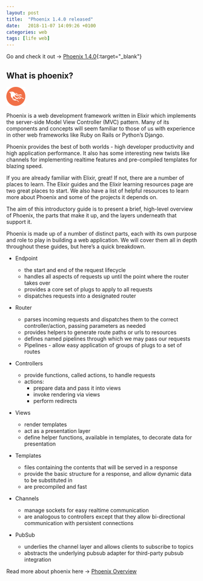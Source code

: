 ```yaml
---
layout: post
title:  "Phoenix 1.4.0 released"
date:   2018-11-07 14:09:26 +0100
categories: web
tags: [life web]
---
```

Go and check it out -> [Phoenix 1.4.0](https://github.com/phoenixframework/phoenix/releases/tag/v1.4.0){:target="_blank"}

## What is phoenix?
<img src="/assets/tech/phoenix.png" width="50px">

Phoenix is a web development framework written in Elixir which implements the server-side Model View Controller (MVC) pattern. Many of its components and concepts will seem familiar to those of us with experience in other web frameworks like Ruby on Rails or Python’s Django.

Phoenix provides the best of both worlds - high developer productivity and high application performance. It also has some interesting new twists like channels for implementing realtime features and pre-compiled templates for blazing speed.

If you are already familiar with Elixir, great! If not, there are a number of places to learn. The Elixir guides and the Elixir learning resources page are two great places to start. We also have a list of helpful resources to learn more about Phoenix and some of the projects it depends on.

The aim of this introductory guide is to present a brief, high-level overview of Phoenix, the parts that make it up, and the layers underneath that support it.

Phoenix is made up of a number of distinct parts, each with its own purpose and role to play in building a web application. We will cover them all in depth throughout these guides, but here’s a quick breakdown.
- Endpoint
    - the start and end of the request lifecycle
    - handles all aspects of requests up until the point where the router takes over
    - provides a core set of plugs to apply to all requests
    - dispatches requests into a designated router
- Router
    - parses incoming requests and dispatches them to the correct controller/action, passing parameters as needed
    - provides helpers to generate route paths or urls to resources
    - defines named pipelines through which we may pass our requests
    - Pipelines - allow easy application of groups of plugs to a set of routes
- Controllers
    - provide functions, called actions, to handle requests
    - actions:
        - prepare data and pass it into views
        - invoke rendering via views
        - perform redirects
- Views
    - render templates
    - act as a presentation layer
    - define helper functions, available in templates, to decorate data for presentation

- Templates
    - files containing the contents that will be served in a response
    - provide the basic structure for a response, and allow dynamic data to be substituted in
    - are precompiled and fast

- Channels
    - manage sockets for easy realtime communication
    - are analogous to controllers except that they allow bi-directional communication with persistent connections
- PubSub
    - underlies the channel layer and allows clients to subscribe to topics
    - abstracts the underlying pubsub adapter for third-party pubsub integration

Read more about phoenix here -> [Phoenix Overview](https://hexdocs.pm/phoenix/overview.html)